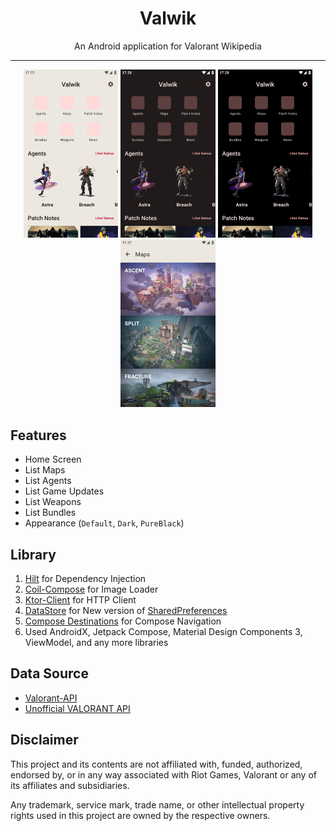 <div align="center">
    <h1>Valwik</h1>
    <p>An Android application for Valorant Wikipedia</p>
</div>

---

<p align="center">

  <img src="screenshots/home.png" width="30%" />
  <img src="screenshots/home_dark.png" width="30%" />
  <img src="screenshots/home_black.png" width="30%" />
  <img src="screenshots/maps.png" width="30%" />
</p>

## Features
- Home Screen
- List Maps
- List Agents
- List Game Updates
- List Weapons
- List Bundles
- Appearance (`Default`, `Dark`, `PureBlack`)

## Library
1. [Hilt](https://dagger.dev/hilt/) for Dependency Injection
2. [Coil-Compose](https://coil-kt.github.io/coil/compose/) for Image Loader
3. [Ktor-Client](https://ktor.io/docs/getting-started-ktor-client.html#create-client) for HTTP Client
4. [DataStore](https://developer.android.com/topic/libraries/architecture/datastore) for New version of [SharedPreferences](https://developer.android.com/training/data-storage/shared-preferences)
5. [Compose Destinations](https://github.com/raamcosta/compose-destinations) for Compose Navigation
6. Used AndroidX, Jetpack Compose, Material Design Components 3, ViewModel, and any more libraries

## Data Source
- [Valorant-API](https://valorant-api.com/)
- [Unofficial VALORANT API](https://docs.henrikdev.xyz/)

## Disclaimer
This project and its contents are not affiliated with, funded, authorized, endorsed by, or in any way associated with Riot Games, Valorant or any of its affiliates and subsidiaries.

Any trademark, service mark, trade name, or other intellectual property rights used in this project are owned by the respective owners.

